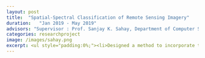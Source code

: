 ```yaml
---
layout: post
title:  "Spatial-Spectral Classification of Remote Sensing Imagery"
duration:   "Jan 2019 - May 2019"
advisors: "Supervisor : Prof. Sanjay K. Sahay, Department of Computer Science"
categories: researchproject
image: /images/sahay.png
excerpt: <ul style="padding:0%;"><li>Designed a method to incorporate the spatial contextual information of hyperspectral satellite imagery into the pixel wise classification of the GML and CNN algorithms.</li><li>Improved the overall classification performance compared to the previous spectral approaches, achieving an accuracy of up to 99.52% on the Pavia University dataset.</li><li>This work was published as part of EANN'20.</li></ul>
---
```

